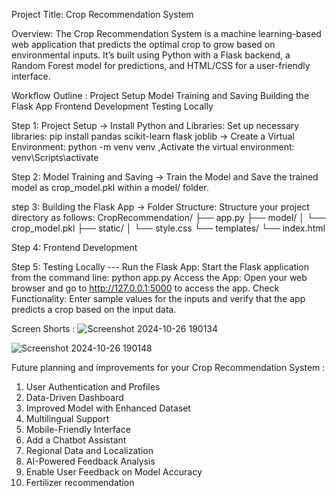 Project Title: Crop Recommendation System

Overview:
The Crop Recommendation System is a machine learning-based web application that predicts the optimal crop to grow based on environmental inputs. It’s built using Python with a Flask backend, 
a Random Forest model for predictions, and HTML/CSS for a user-friendly interface.

Workflow Outline :
Project Setup
Model Training and Saving
Building the Flask App
Frontend Development
Testing Locally

Step 1: Project Setup  -> Install Python and Libraries: Set up necessary libraries: pip install pandas scikit-learn flask joblib
                       -> Create a Virtual Environment: python -m venv venv ,Activate the virtual environment: venv\Scripts\activate
                       
Step 2: Model Training and Saving -> Train the Model and Save the trained model as crop_model.pkl within a model/ folder.

step 3: Building the Flask App -> Folder Structure:
Structure your project directory as follows:
CropRecommendation/
├── app.py
├── model/
│   └── crop_model.pkl
├── static/
│   └── style.css
└── templates/
    └── index.html

Step 4: Frontend Development

Step 5: Testing Locally --- Run the Flask App: Start the Flask application from the command line: python app.py
Access the App: Open your web browser and go to http://127.0.0.1:5000 to access the app.
Check Functionality: Enter sample values for the inputs and verify that the app predicts a crop based on the input data.   


Screen Shorts :
![Screenshot 2024-10-26 190134](https://github.com/user-attachments/assets/a80d546e-b64e-4367-bda3-91076bc85133)

![Screenshot 2024-10-26 190148](https://github.com/user-attachments/assets/61a92a54-4f09-4661-bb82-4e5e90c79720)



Future planning and improvements for your Crop Recommendation System :
1. User Authentication and Profiles
2. Data-Driven Dashboard
3. Improved Model with Enhanced Dataset
4. Multilingual Support
5. Mobile-Friendly Interface
6. Add a Chatbot Assistant
7. Regional Data and Localization
8. AI-Powered Feedback Analysis
9. Enable User Feedback on Model Accuracy
10. Fertilizer recommendation


